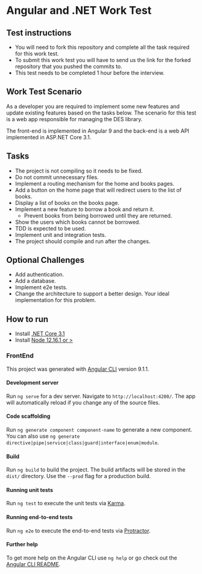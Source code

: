 # Angular and .NET Work Test

## Test instructions 

- You will need to fork this repository and complete all the task required for this work test.
- To submit this work test you will have to send us the link for the forked repository that you pushed the commits to. 
- This test needs to be completed 1 hour before the interview.

## Work Test Scenario
As a developer you are required to implement some new features and update existing features based on the tasks below. The scenario for this test is a web app responsible for managing the DES library.  

The front-end is implemented in Angular 9 and the back-end is a web API implemented in ASP.NET Core 3.1. 

## Tasks
- The project is not compiling so it needs to be fixed.
- Do not commit unnecessary files.
- Implement a routing mechanism for the home and books pages.
- Add a button on the home page that will redirect users to the list of books.
- Display a list of books on the books page.
- Implement a new feature to borrow a book and return it.
  - Prevent books from being borrowed until they are returned.
- Show the users which books cannot be borrowed. 
- TDD is expected to be used.
- Implement unit and integration tests.
- The project should compile and run after the changes.

## Optional Challenges
- Add authentication.
- Add a database.
- Implement e2e tests.
- Change the architecture to support a better design. Your ideal implementation for this problem.

## How to run
- Install [.NET Core 3.1](https://dotnet.microsoft.com/en-us/download/dotnet/3.1)
- Install [Node 12.16.1 or >](https://nodejs.org/en/download/)

### FrontEnd

This project was generated with [Angular CLI](https://github.com/angular/angular-cli) version 9.1.1.

#### Development server

Run `ng serve` for a dev server. Navigate to `http://localhost:4200/`. The app will automatically reload if you change any of the source files.

#### Code scaffolding

Run `ng generate component component-name` to generate a new component. You can also use `ng generate directive|pipe|service|class|guard|interface|enum|module`.

#### Build

Run `ng build` to build the project. The build artifacts will be stored in the `dist/` directory. Use the `--prod` flag for a production build.

#### Running unit tests

Run `ng test` to execute the unit tests via [Karma](https://karma-runner.github.io).

#### Running end-to-end tests

Run `ng e2e` to execute the end-to-end tests via [Protractor](http://www.protractortest.org/).

#### Further help

To get more help on the Angular CLI use `ng help` or go check out the [Angular CLI README](https://github.com/angular/angular-cli/blob/master/README.md).
